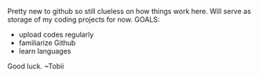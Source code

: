 Pretty new to github so still clueless on how things work here. Will serve as storage of my coding projects for now.
GOALS:
  - upload codes regularly
  - familiarize Github
  - learn languages

Good luck.
          ~Tobii
